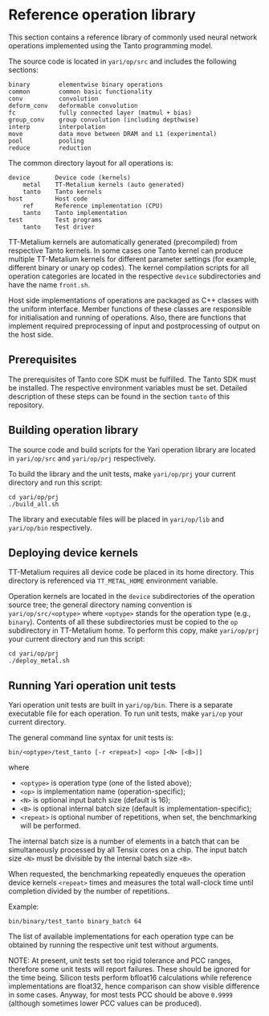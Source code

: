 
# Reference operation library

This section contains a reference library of commonly used neural network
operations implemented using the Tanto programming model.

The source code is located in `yari/op/src` and includes the following sections:

```
binary        elementwise binary operations
common        common basic functionality
conv          convolution
deform_conv   deformable convolution
fc            fully connected layer (matmul + bias)
group_conv    group convolution (including depthwise)
interp        interpolation
move          data move between DRAM and L1 (experimental)
pool          pooling
reduce        reduction
```

The common directory layout for all operations is:

```
device       Device code (kernels)
    metal    TT-Metalium kernels (auto generated)
    tanto    Tanto kernels
host         Host code
    ref      Reference implementation (CPU)
    tanto    Tanto implementation
test         Test programs
    tanto    Test driver
```

TT-Metalium kernels are automatically generated (precompiled) from respective Tanto kernels. 
In some cases one Tanto kernel can produce multiple TT-Metalium kernels for different parameter settings 
(for example, different binary or unary op codes).
The kernel compilation scripts for all operation categories are located in the respective 
`device` subdirectories and have the name `front.sh`.

Host side implementations of operations are packaged as C++ classes with the uniform interface.
Member functions of these classes are responsible for initialisation and running of operations. 
Also, there are functions that implement required preprocessing of input and postprocessing 
of output on the host side.


## Prerequisites

The prerequisites of Tanto core SDK must be fulfilled.
The Tanto SDK must be installed.
The respective environment variables must be set.
Detailed description of these steps can be found in the section `tanto` of this repository.


## Building operation library

The source code and build scripts for the Yari operation library are located in 
`yari/op/src` and `yari/op/prj` respectively.

To build the library and the unit tests, make  `yari/op/prj` your current directory 
and run this script:

```
cd yari/op/prj
./build_all.sh
```

The library and executable files will be placed in `yari/op/lib` and `yari/op/bin` respectively.


## Deploying device kernels

TT-Metalium requires all device code be placed in its home directory. 
This directory is referenced via `TT_METAL_HOME` environment variable.

Operation kernels are located in the `device` subdirectories of the operation source tree; 
the general directory naming convention is `yari/op/src/<optype>` 
where `<optype>` stands for the operation type (e.g., `binary`). 
Contents of all these subdirectories must be copied to the `op` subdirectory in TT-Metalium home.
To perform this copy, make `yari/op/prj` your current directory and run this script:

```
cd yari/op/prj
./deploy_metal.sh
```


## Running Yari operation unit tests

Yari operation unit tests are built in `yari/op/bin`. 
There is a separate executable file for each operation. 
To run unit tests, make `yari/op` your current directory.

The general command line syntax for unit tests is:

```
bin/<optype>/test_tanto [-r <repeat>] <op> [<N> [<B>]]
```

where

- `<optype>` is operation type (one of the listed above);
- `<op>` is implementation name (operation-specific);
- `<N>` is optional input batch size (default is 16);
- `<B>` is optional internal batch size (default is implementation-specific);
- `<repeat>` is optional number of repetitions, when set, the benchmarking will be performed.

The internal batch size is a number of elements in a batch that can be simultaneously processed 
by all Tensix cores on a chip. 
The input batch size `<N>` must be divisible by the internal batch size `<B>`.

When requested, the benchmarking repeatedly enqueues the operation device kernels `<repeat>` times 
and measures the total wall-clock time until completion divided by the number of repetitions.

Example:

```
bin/binary/test_tanto binary_batch 64
```

The list of available implementations for each operation type can be obtained by running the respective 
unit test without arguments.

NOTE: At present, unit tests set too rigid tolerance and PCC ranges, 
therefore some unit tests will report failures. These should be ignored for the time being. 
Silicon tests perform bfloat16 calculations while reference implementations are float32, 
hence comparison can show visible difference in some cases. 
Anyway, for most tests PCC should be above `0.9999` (although sometimes lower PCC values can be produced).

